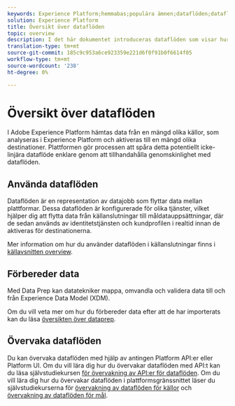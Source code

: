 ```yaml
---
keywords: Experience Platform;hemmabas;populära ämnen;dataflöden;dataflöden;data;övervakning;övervaka dataflöden;övervaka dataflöden;övervaka dataflöden;övervaka dataflöden;övervaka dataflöden;flöde;flödestjänst;
solution: Experience Platform
title: Översikt över dataflöden
topic: overview
description: I det här dokumentet introduceras dataflöden som visar hur de används i Adobe Experience Platform.
translation-type: tm+mt
source-git-commit: 185c9c953a6ce923359e221d6f0f91b0f6614f05
workflow-type: tm+mt
source-wordcount: '238'
ht-degree: 0%

---
```



# Översikt över dataflöden

I Adobe Experience Platform hämtas data från en mängd olika källor, som analyseras i Experience Platform och aktiveras till en mängd olika destinationer. Plattformen gör processen att spåra detta potentiellt icke-linjära dataflöde enklare genom att tillhandahålla genomskinlighet med dataflöden.

## Använda dataflöden

Dataflöden är en representation av datajobb som flyttar data mellan plattformar. Dessa dataflöden är konfigurerade för olika tjänster, vilket hjälper dig att flytta data från källanslutningar till måldatauppsättningar, där de sedan används av identitetstjänsten och kundprofilen i realtid innan de aktiveras för destinationerna.

Mer information om hur du använder dataflöden i källanslutningar finns i [källavsnitten overview](../sources/home.md).

## Förbereder data

Med Data Prep kan datatekniker mappa, omvandla och validera data till och från Experience Data Model (XDM).

Om du vill veta mer om hur du förbereder data efter att de har importerats kan du läsa [översikten över dataprep](../data-prep/home.md).

## Övervaka dataflöden

Du kan övervaka dataflöden med hjälp av antingen Platform API:er eller Platform UI. Om du vill lära dig hur du övervakar dataflöden med API:t kan du läsa självstudiekursen [för övervakning av API:er för dataflöden](./api/monitor.md). Om du vill lära dig hur du övervakar dataflöden i plattformsgränssnittet läser du självstudiekurserna för [övervakning av dataflöden för källor](./ui/monitor-sources.md) och [övervakning av dataflöden för mål](./ui/monitor-destinations.md).

